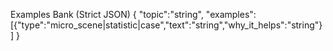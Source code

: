 Examples Bank (Strict JSON)
{
  "topic":"string",
  "examples":[{"type":"micro_scene|statistic|case","text":"string","why_it_helps":"string"}]
}
